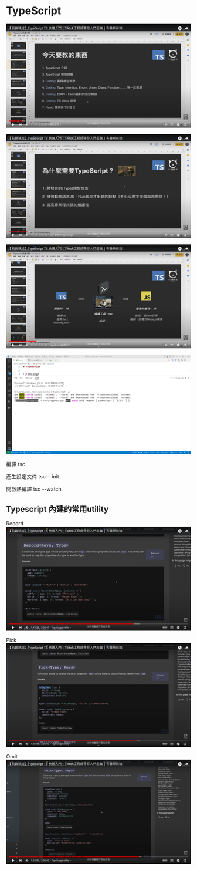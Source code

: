 # TypeScript

![1](1.png)

![1](2.png)

![1](3.png)

![1](4.png)

編譯
tsc

產生設定文件
tsc-- init

開啟熱編譯
tsc --watch

## Typescript 內建的常用utility 

Record
![1](6.png)


Pick
![1](5.png)

Omit
![1](7.png)

